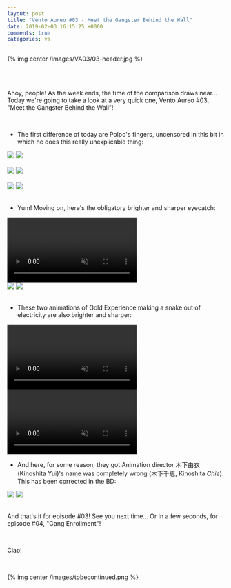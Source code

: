 ```yaml
---
layout: post
title: "Vento Aureo #03 - Meet the Gangster Behind the Wall"
date: 2019-02-03 16:15:25 +0000
comments: true
categories: va
---
```


{% img center /images/VA03/03-header.jpg %}
<!-- more -->

<br>
<br>

Ahoy, people! As the week ends, the time of the comparison draws near... Today we're going to take a look at a very quick one, Vento Aureo #03, "Meet the Gangster Behind the Wall"!

<br>

- The first difference of today are Polpo's fingers, uncensored in this bit in which he does this really unexplicable thing:

<div id="container1" class="twentytwenty-container">
 <img src="./../images/VA03/tv-12088.jpg" />
 <img src="./../images/VA03/bd-12088.jpg" />
</div>

<br>

<div id="container1" class="twentytwenty-container">
 <img src="./../images/VA03/tv-12105.jpg" />
 <img src="./../images/VA03/bd-12105.jpg" />
</div>

<br>

<div id="container1" class="twentytwenty-container">
 <img src="./../images/VA03/tv-12155.jpg" />
 <img src="./../images/VA03/bd-12155.jpg" />
</div>

<br>

- Yum! Moving on, here's the obligatory brighter and sharper eyecatch:

<video class='center' muted nocontrols autoplay playsinline loop preload='auto'>
  <source src="./../videos/VA03/01 - eyecatch.webm" type='video/webm; codecs="vp8, vorbis"'>
  <source src="./../videos/VA03/01 - eyecatch.mp4" type='video/mp4; codecs=avc1.42E01E,mp4a.40.2'>
</video>

<div id="container1" class="twentytwenty-container">
 <img src="./../images/VA03/tv-18795.jpg" />
 <img src="./../images/VA03/bd-18795.jpg" />
</div>

<br>

- These two animations of Gold Experience making a snake out of electricity are also brighter and sharper:

<video class='center' muted nocontrols autoplay playsinline loop preload='auto'>
  <source src="./../videos/VA03/02 - electrosnake 1.webm" type='video/webm; codecs="vp8, vorbis"'>
  <source src="./../videos/VA03/02 - electrosnake 1.mp4" type='video/mp4; codecs=avc1.42E01E,mp4a.40.2'>
</video>

<video class='center' muted nocontrols autoplay playsinline loop preload='auto'>
  <source src="./../videos/VA03/03 - electrosnake 2.webm" type='video/webm; codecs="vp8, vorbis"'>
  <source src="./../videos/VA03/03 - electrosnake 2.mp4" type='video/mp4; codecs=avc1.42E01E,mp4a.40.2'>
</video>

- And here, for some reason, they got Animation director 木下由衣 (Kinoshita Yui)'s name was completely wrong (木下千恵, Kinoshita _Chie_). This has been corrected in the BD:

<div id="container1" class="twentytwenty-container">
 <img src="./../images/VA03/tv-32100.jpg" />
 <img src="./../images/VA03/bd-32100.jpg" />
</div>

<br>

And that's it for episode #03! See you next time... Or in a few seconds, for episode #04, "Gang Enrollment"!

<br>

Ciao!

<br>

{% img center /images/tobecontinued.png %}